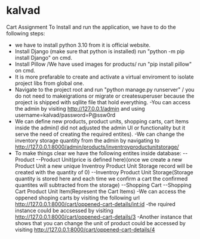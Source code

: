 # kalvad
Cart Assignment 
To Install and run the application, we have to do the following steps:
- we have to install python 3.10 from it is official website.
- Install Django  (make sure that python is installed) run "python -m pip install Django" on cmd.
- Install Pillow /We have used images for products/ run "pip install pillow" on cmd.
- It is more prefarable to create and activate a virtual enviroment to isolate project libs from global one.
- Navigate to the project root and run "python manage.py runserver" / you do not need to makeigrations or migrate or createsuperuser because the project is shipped with sqllite file that hold everything.
-You can access the admin by visiting http://127.0.0.1/admin and using username=kalvad/password=P@ssw0rd
- We can define new products, product units, shopping carts, cart items inside the admin(I did not adjusted the admin UI or functionality but it serve the need of creating the required entites).
-We can change the inventory storage quantity from the admin by navigating to http://127.0.0.1:8000/admin/products/inventroyproductunitstorage/
- To make things clear we have the following entites inside database:
--Product 
--Product Unit(price is defined here)(once we create a new Product Unit a new unique Inventroy Product Unit Storage record will be created with the quantity of 0)
--Inventroy Product Unit Storage(Storage quantity is stored here and each time we confirm a cart the confirmed quantites will subtracted from the storage)
--Shopping Cart
--Shopping Cart Product Unit Item(Represent the Cart Items)
-We can access the oppened shoping carts by visiting the following url http://127.0.0.1:8000/cart/oppened-cart-details/<int:id>
-the rquired instance could be accsessed by visiting  http://127.0.0.1:8000/cart/oppened-cart-details/3
-Another instance that shows that you can change the unit of product could be accessed by visiting http://127.0.0.1:8000/cart/oppened-cart-details/4 
